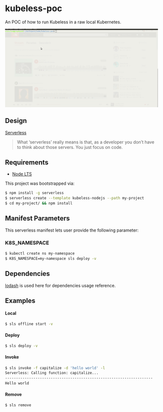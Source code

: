 kubeless-poc
=========

An POC of how to run Kubeless in a raw local Kubernetes.

![Usage](.assets/serverless.gif)

Design
------------

[Serverless](https://serverless.com/learn/overview)

> What ‘serverless’ really means is that, as a developer you don’t have to think about those servers. You just focus on code.

Requirements
------------

- [Node LTS](https://nodejs.org/en/download/)

This project was bootstrapped via:

```bash
$ npm install -g serverless
$ serverless create --template kubeless-nodejs --path my-project
$ cd my-project/ && npm install
```

Manifest Parameters
--------------

This serverless manifest lets user provide the following parameter:

### K8S_NAMESPACE
```bash
$ kubectl create ns my-namespace
$ K8S_NAMESPACE=my-namespace sls deploy -v
```

Dependencies
------------

[lodash](https://lodash.com/) is used here for dependencies usage reference.

Examples
----------------

#### Local
```bash
$ sls offline start -v
```

#### Deploy
```bash
$ sls deploy -v
```

#### Invoke
```bash
$ sls invoke -f capitalize -d 'hello world' -l
Serverless: Calling function: capitalize...
--------------------------------------------------------------------
Hello world
```

#### Remove
```bash
$ sls remove
```